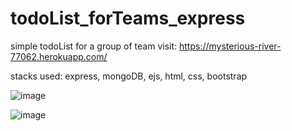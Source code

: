 # todoList_forTeams_express
simple todoList for a group of team
visit: https://mysterious-river-77062.herokuapp.com/

stacks used: express, mongoDB, ejs, html, css, bootstrap

![image](https://user-images.githubusercontent.com/30587730/141262488-21b2064e-b307-4b92-a05d-30d781de43b5.png)

![image](https://user-images.githubusercontent.com/30587730/141262555-3e94ab13-0b85-4d75-a386-52ed6d35f0fe.png)
